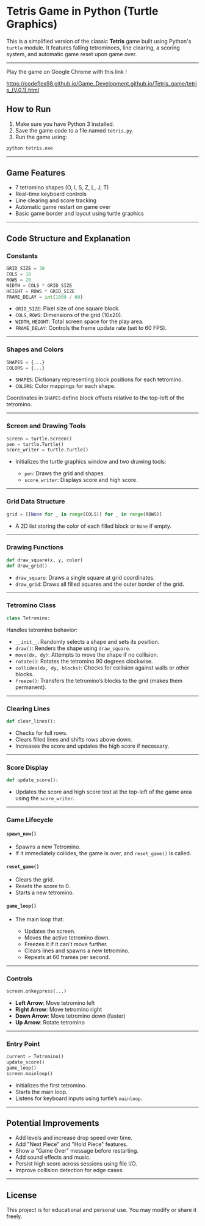 # Tetris Game in Python (Turtle Graphics)

This is a simplified version of the classic **Tetris** game built using Python's `turtle` module. It features falling tetrominoes, line clearing, a scoring system, and automatic game reset upon game over.

---
Play the game on Google Chrome with this link !

https://codeflex98.github.io/Game_Development.github.io/Tetris_game/tetris_(V.0.1).html

## How to Run

1. Make sure you have Python 3 installed.
2. Save the game code to a file named `tetris.py`.
3. Run the game using:

```bash
python tetris.exe
````
---

## Game Features

* 7 tetromino shapes (O, I, S, Z, L, J, T)
* Real-time keyboard controls
* Line clearing and score tracking
* Automatic game restart on game over
* Basic game border and layout using turtle graphics

---

## Code Structure and Explanation

### Constants

```python
GRID_SIZE = 30
COLS = 10
ROWS = 20
WIDTH = COLS * GRID_SIZE
HEIGHT = ROWS * GRID_SIZE
FRAME_DELAY = int(1000 / 60)
```

* `GRID_SIZE`: Pixel size of one square block.
* `COLS`, `ROWS`: Dimensions of the grid (10x20).
* `WIDTH`, `HEIGHT`: Total screen space for the play area.
* `FRAME_DELAY`: Controls the frame update rate (set to 60 FPS).

---

### Shapes and Colors

```python
SHAPES = {...}
COLORS = {...}
```

* `SHAPES`: Dictionary representing block positions for each tetromino.
* `COLORS`: Color mappings for each shape.

Coordinates in `SHAPES` define block offsets relative to the top-left of the tetromino.

---

### Screen and Drawing Tools

```python
screen = turtle.Screen()
pen = turtle.Turtle()
score_writer = turtle.Turtle()
```

* Initializes the turtle graphics window and two drawing tools:

  * `pen`: Draws the grid and shapes.
  * `score_writer`: Displays score and high score.

---

### Grid Data Structure

```python
grid = [[None for _ in range(COLS)] for _ in range(ROWS)]
```

* A 2D list storing the color of each filled block or `None` if empty.

---

### Drawing Functions

```python
def draw_square(x, y, color)
def draw_grid()
```

* `draw_square`: Draws a single square at grid coordinates.
* `draw_grid`: Draws all filled squares and the outer border of the grid.

---

### Tetromino Class

```python
class Tetromino:
```

Handles tetromino behavior:

* `__init__`: Randomly selects a shape and sets its position.
* `draw()`: Renders the shape using `draw_square`.
* `move(dx, dy)`: Attempts to move the shape if no collision.
* `rotate()`: Rotates the tetromino 90 degrees clockwise.
* `collides(dx, dy, blocks)`: Checks for collision against walls or other blocks.
* `freeze()`: Transfers the tetromino’s blocks to the grid (makes them permanent).

---

### Clearing Lines

```python
def clear_lines():
```

* Checks for full rows.
* Clears filled lines and shifts rows above down.
* Increases the score and updates the high score if necessary.

---

### Score Display

```python
def update_score():
```

* Updates the score and high score text at the top-left of the game area using the `score_writer`.

---

### Game Lifecycle

#### `spawn_new()`

* Spawns a new Tetromino.
* If it immediately collides, the game is over, and `reset_game()` is called.

#### `reset_game()`

* Clears the grid.
* Resets the score to 0.
* Starts a new tetromino.

#### `game_loop()`

* The main loop that:

  * Updates the screen.
  * Moves the active tetromino down.
  * Freezes it if it can't move further.
  * Clears lines and spawns a new tetromino.
  * Repeats at 60 frames per second.

---

### Controls

```python
screen.onkeypress(...)
```

* **Left Arrow**: Move tetromino left
* **Right Arrow**: Move tetromino right
* **Down Arrow**: Move tetromino down (faster)
* **Up Arrow**: Rotate tetromino

---

### Entry Point

```python
current = Tetromino()
update_score()
game_loop()
screen.mainloop()
```

* Initializes the first tetromino.
* Starts the main loop.
* Listens for keyboard inputs using turtle’s `mainloop`.

---

## Potential Improvements

* Add levels and increase drop speed over time.
* Add "Next Piece" and "Hold Piece" features.
* Show a "Game Over" message before restarting.
* Add sound effects and music.
* Persist high score across sessions using file I/O.
* Improve collision detection for edge cases.

---

## License

This project is for educational and personal use. You may modify or share it freely.
